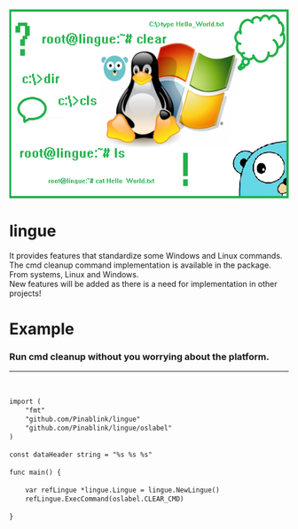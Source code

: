 ![Alt text](img/lingue.png)

# lingue
It provides features that standardize some Windows and Linux commands. The cmd cleanup command implementation is available in the package. From systems, Linux and Windows.
</br>
New features will be added as there is a need for implementation in other projects!
</br>

# Example

### Run cmd cleanup without you worrying about the platform.
____
</br>

```
import (
	"fmt"
	"github.com/Pinablink/lingue"
	"github.com/Pinablink/lingue/oslabel"
)

const dataHeader string = "%s %s %s"

func main() {

	var refLingue *lingue.Lingue = lingue.NewLingue()
	refLingue.ExecCommand(oslabel.CLEAR_CMD)

}

```